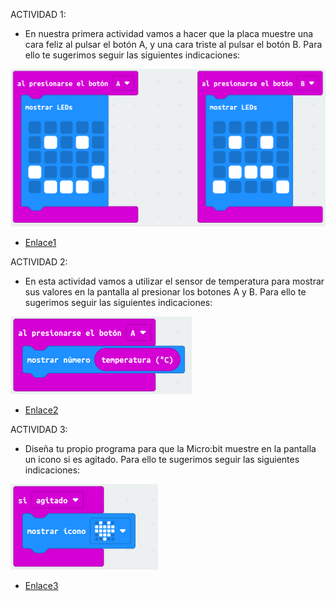 ACTIVIDAD 1:

- En nuestra primera actividad vamos a hacer que la placa muestre una cara feliz al pulsar el botón A, y una cara triste al pulsar el botón B. Para ello te sugerimos seguir las siguientes indicaciones:

![image](ejercicio1.png)

- [Enlace1](microbit-Modulo1_Ejercicio1.hex)


ACTIVIDAD 2: 

- En esta actividad vamos a utilizar el sensor de temperatura para mostrar sus valores en la pantalla al presionar los botones A y B. Para ello te sugerimos seguir las siguientes indicaciones:

![image](ejercicio2.png)

- [Enlace2](Contenidos/microbit-Modulo1_Ejercicio2.hex)


ACTIVIDAD 3:

- Diseña tu propio programa para que la Micro:bit muestre en la pantalla un icono si es agitado. Para ello te sugerimos seguir las siguientes indicaciones:

![image](ejercicio3.png)

- [Enlace3](Contenidos/microbit-Modulo1_Ejercicio3.hex)
